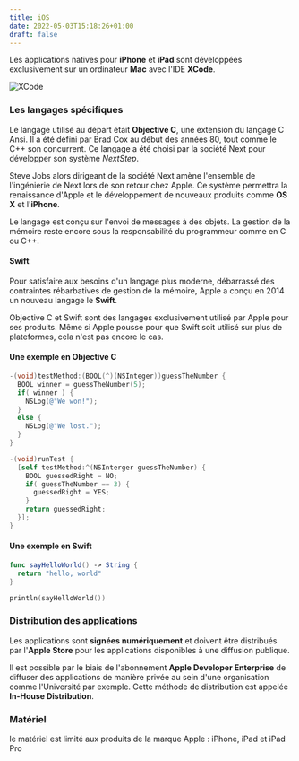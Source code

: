 ```yaml
---
title: iOS
date: 2022-05-03T15:18:26+01:00
draft: false
---
```


Les applications natives pour **iPhone** et **iPad** sont développées exclusivement sur un ordinateur **Mac** avec l'IDE **XCode**.

![XCode](xcode.png)

### Les langages spécifiques

Le langage utilisé au départ était **Objective C**, une extension du langage C Ansi. Il a été défini par Brad Cox au début des années 80, tout comme le C++ son concurrent. Ce langage a été choisi par la société Next pour développer son système *NextStep*.

Steve Jobs alors dirigeant de la société Next amène l'ensemble de l'ingénierie de Next lors de son retour chez Apple. Ce système permettra la renaissance d'Apple et le développement de nouveaux produits comme **OS X** et l'**iPhone**.

Le langage est conçu sur l'envoi de messages à des objets. La gestion de la mémoire reste encore sous la responsabilité du programmeur comme en C ou C++.

#### Swift

Pour satisfaire aux besoins d'un langage plus moderne, débarrassé des contraintes rébarbatives de gestion de la mémoire, Apple a conçu en 2014 un nouveau langage le **Swift**.

Objective C et Swift sont des langages exclusivement utilisé par Apple pour ses produits. Même si Apple pousse pour que Swift soit utilisé sur plus de plateformes, cela n'est pas encore le cas.

#### Une exemple en Objective C

```ObjectiveC
-(void)testMethod:(BOOL(^)(NSInteger))guessTheNumber {
  BOOL winner = guessTheNumber(5);
  if( winner ) {
    NSLog(@"We won!");
  }
  else {
    NSLog(@"We lost.");
  }
}

-(void)runTest {
  [self testMethod:^(NSInterger guessTheNumber) {
    BOOL guessedRight = NO;
    if( guessTheNumber == 3) {
      guessedRight = YES;
    }
    return guessedRight;
  }];
}
```

#### Une exemple en Swift

```Swift
func sayHelloWorld() -> String {
  return "hello, world"
}

println(sayHelloWorld())
```


### Distribution des applications

Les applications sont **signées numériquement** et doivent être distribués par l'**Apple Store** pour les applications disponibles à une diffusion publique.

Il est possible par le biais de l'abonnement **Apple Developer Enterprise** de diffuser des applications de manière privée au sein d'une organisation comme l'Université par exemple. Cette méthode de distribution est appelée **In-House Distribution**.

### Matériel

le matériel est limité aux produits de la marque Apple : iPhone, iPad et iPad Pro

